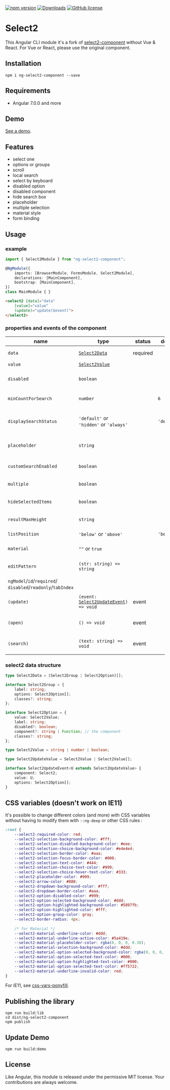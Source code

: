 [![npm version](https://badge.fury.io/js/ng-select2-component.svg)](https://badge.fury.io/js/ng-select2-component) [![Downloads](https://img.shields.io/npm/dm/ng-select2-component.svg)](https://www.npmjs.com/package/ng-select2-component) [![GitHub license](https://img.shields.io/badge/license-MIT-blue.svg)](https://raw.githubusercontent.com/Harvest-Dev/ng-select2/master/LICENSE.md)

# Select2

This Angular CLI module it's a fork of [select2-component](https://github.com/plantain-00/select2-component) without Vue & React. For  Vue or React, please use the original component.

## Installation

```
npm i ng-select2-component --save
```

## Requirements

- Angular 7.0.0 and more

## Demo

[See a demo](https://harvest-dev.github.io/ng-select2/dist/ng-select2/).

## Features

+ select one
+ options or groups
+ scroll
+ local search
+ select by keyboard
+ disabled option
+ disabled component
+ hide search box
+ placeholder
+ multiple selection
+ material style
+ form binding

## Usage

### example

```ts
import { Select2Module } from "ng-select2-component";

@NgModule({
    imports: [BrowserModule, FormsModule, Select2Module],
    declarations: [MainComponent],
    bootstrap: [MainComponent],
})
class MainModule { }
```

```html
<select2 [data]="data"
    [value]="value"
    (update)="update($event)">
</select2>
```
### properties and events of the component

name | type | status | default | description
--- | --- | --- | --- | ---
`data` | [`Select2Data`](#select2-data-structure) | required | |  the data of the select2
`value` | [`Select2Value`](#select2-data-structure)| | | initial value
`disabled` | `boolean` | | |  whether the component is disabled
`minCountForSearch` | `number` | | `6` |  hide search box if `options.length < minCountForSearch`
`displaySearchStatus` | `'default'` or `'hidden'` or `'always'` | |  `'default'` | display the search box (`default` : is based on `minCountForSearch`)
`placeholder` | `string` | | | the placeholder string if nothing selected
`customSearchEnabled` | `boolean` | | | will trigger `search` event, and disable inside filter
`multiple` | `boolean` | | | select multiple options
`hideSelectedItems` | `boolean` | | | for `multiple`, remove selected values
`resultMaxHeight` | `string` | | |  change the height size of results
`listPosition` | `'below'` or `'above'` | | `'below'` | the position for the dropdown list
`material` | `""` or `true` | | |  enable material style
`editPattern` | `(str: string) => string` | | | use it for change the pattern of the filter search
`ngModel`/`id`/`required`/<br>`disabled`/`readonly`/`tabIndex` | | | |  just like a `select` control | 
`(update)` | `(event: `[`Select2UpdateEvent`](#select2-data-structure)`) => void` | event | |  triggered when user select an option
`(open)` | `() => void` | event | |  triggered when user open the options
`(search)` | `(text: string) => void` | event | |  triggered when search text changed

### select2 data structure

```ts
type Select2Data = (Select2Group | Select2Option)[];

interface Select2Group = {
    label: string;
    options: Select2Option[];
    classes?: string;
};

interface Select2Option = {
    value: Select2Value;
    label: string;
    disabled?: boolean;
    component?: string | Function; // the component
    classes?: string;
};

type Select2Value = string | number | boolean;

type Select2UpdateValue = Select2Value | Select2Value[];

interface Select2UpdateEvent<U extends Select2UpdateValue> {
    component: Select2;
    value: U;
    options: Select2Option[];
}
```

## CSS variables (doesn't work on IE11)

It's possible to change different colors (and more) with CSS variables without having to modify them with `::ng-deep` or other CSS rules :

```css
:root {
    --select2-required-color: red;
    --select2-selection-background-color: #fff;
    --select2-selection-disabled-background-color: #eee;
    --select2-selection-choice-background-color: #e4e4e4;
    --select2-selection-border-color: #aaa;
    --select2-selection-focus-border-color: #000;
    --select2-selection-text-color: #444;
    --select2-selection-choice-text-color: #999;
    --select2-selection-choice-hover-text-color: #333;
    --select2-placeholder-color: #999;
    --select2-arrow-color: #888;
    --select2-dropdown-background-color: #fff;
    --select2-dropdown-border-color: #aaa;
    --select2-option-disabled-color: #999;
    --select2-option-selected-background-color: #ddd;
    --select2-option-highlighted-background-color: #5897fb;
    --select2-option-highlighted-color: #fff;
    --select2-option-group-color: gray;
    --select2-border-radius: 4px;
    
    /* for Material */
    --select2-material-underline-color: #ddd;
    --select2-material-underline-active-color: #5a419e;
    --select2-material-placeholder-color: rgba(0, 0, 0, 0.38);
    --select2-material-selection-background-color: #ddd;
    --select2-material-option-selected-background-color: rgba(0, 0, 0, 0.04);
    --select2-material-option-selected-text-color: #000;
    --select2-material-option-highlighted-text-color: #000;
    --select2-material-option-selected-text-color: #ff5722;
    --select2-material-underline-invalid-color: red;
}
```

For IE11, see [css-vars-ponyfill](https://github.com/jhildenbiddle/css-vars-ponyfill).

## Publishing the library

```
npm run build:lib
cd dist/ng-select2-component
npm publish
```

## Update Demo

```
npm run build:demo
```

## License

Like Angular, this module is released under the permissive MIT license. Your contributions are always welcome.
